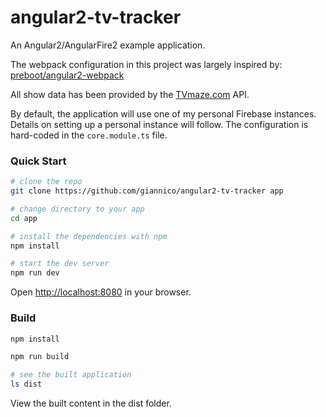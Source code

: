 # angular2-tv-tracker

An Angular2/AngularFire2 example application.

The webpack configuration in this project was largely inspired by: [preboot/angular2-webpack](http://https://github.com/preboot/angular2-webpack)

All show data has been provided by the [TVmaze.com](http://www.tvmaze.com/api) API.

By default, the application will use one of my personal Firebase instances. Details on setting up
a personal instance will follow. The configuration is hard-coded in the `core.module.ts` file.

### Quick Start

```sh
# clone the repo
git clone https://github.com/giannico/angular2-tv-tracker app

# change directory to your app
cd app

# install the dependencies with npm
npm install

# start the dev server
npm run dev
```

Open [http://localhost:8080](http://localhost:8080) in your browser.

### Build

```sh
npm install

npm run build

# see the built application
ls dist
```

View the built content in the dist folder.